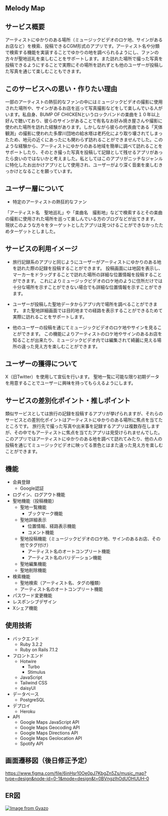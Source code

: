## Melody Map


## サービス概要

アーティストにゆかりのある場所（ミュージックビデオのロケ地、サインがあるお店など）を検索、投稿できるCGM形式のアプリです。アーティスト名や分類で検索する機能を実装することでゆかりの地を調べられるようにし、ファンの方々が聖地巡礼を楽しむことをサポートします。また訪れた場所で撮った写真を投稿できるようにすることで実際にその場所を訪れずとも他のユーザーが投稿した写真を通じて楽しむこともできます。



## このサービスへの思い・作りたい理由

一部のアーティストの熱狂的なファンの中にはミュージックビデオの撮影に使用された場所や、サインがあるお店を巡って写真撮影などをして楽しんでいる人がいます。私自身、BUMP OF CHICKENというロックバンドの楽曲を１０年以上好んで聴いており、彼らのサインがあることで有名なお好み焼き屋さんや撮影に使われた場所を訪れた経験があります。しかしながら彼らの代表曲である「天体観測」の撮影に使われた多摩川団地の給水塔は老朽化により取り壊されてしまったため、地元の近くにあったにも関わらず訪れることができませんでした。このような経験から、アーティストにゆかりのある地域を簡単に調べて訪れることをサポートしたり、そのとき撮った写真を投稿して記録として残せるアプリがあったら良いのではないかと考えました。私としてはこのアプリがニッチなジャンルに特化したお出かけアプリとして使用され、ユーザーがより深く音楽を楽しむきっかけとなることを願っています。



## ユーザー層について

- 特定のアーティストの熱狂的なファン

「アーティスト名　聖地巡礼」や「楽曲名　撮影地」などで検索するとその楽曲の撮影に使用された場所を巡って楽しんでいる方のブログなどが出てきます。
現状このような方々をターゲットとしたアプリは見つけることができなかったためターゲットとしました。



## サービスの利用イメージ

- 旅行記録系のアプリと同じようにユーザーがアーティストにゆかりのある地を訪れた際の記録を投稿することができます。
  投稿画面には地図を表示し、マーカーをドラッグすることで訪れた場所の詳細な位置情報を投稿することができます。
  これによりミュージックビデオのロケ地のように住所だけでは十分な場所を示すことができない場合でも詳細な位置情報を示すことができます。

- ユーザーが投稿した聖地データからアプリ内で場所を調べることができます。
  また聖地詳細画面では目的地までの経路を表示することができるためて実際に訪れることをサポートします。

- 他のユーザーの投稿を通じてミュージックビデオのロケ地やサインを見ることができます。
  この機能によりアーティストのロケ地やサインのあるお店を知ることが出来たり、ミュージックビデオ内では編集されて綺麗に見える場所の違った見え方を楽しむことができます。



## ユーザーの獲得について

X（旧Twitter）を使用して宣伝を行います。
聖地一覧に可能な限り初期データを用意することでユーザーに興味を持ってもらえるようにします。



## サービスの差別化ポイント・推しポイント

類似サービスとしては旅行の記録を投稿するアプリが挙げられますが、それらのサービスとの差別化ポイントはアーティストにゆかりのある場所に焦点を当てたところです。
旅行先で撮った写真や出来事を記録するアプリは複数存在しますが、その中でもアーティストに焦点を当てたアプリは見受けられませんでした。
このアプリではアーティストにゆかりのある地を調べて訪れてみたり、他の人の投稿を通じてミュージックビデオに映ってる景色とはまた違った見え方を楽しむことができます。



## 機能

- 会員登録
  - Google認証
- ログイン、ログアウト機能
- 聖地機能（投稿機能）
  - 聖地一覧機能
    - ブックマーク機能
  - 聖地詳細表示
    - 位置情報、経路表示機能
    - コメント機能
  - 聖地投稿機能（ミュージックビデオのロケ地、サインのあるお店、その他でタグ付け）
    - アーティスト名のオートコンプリート機能
    - アーティスト名のバリデーション機能
  - 聖地編集機能
  - 聖地削除機能
- 検索機能
  - 聖地検索（アーティスト名、タグの種類）
  - アーティスト名のオートコンプリート機能
- パスワード変更機能
- レスポンシブデザイン
- Xシェア機能


## 使用技術

- バックエンド
  - Ruby 3.2.2
  - Ruby on Rails 7.1.2
- フロントエンド
  - Hotwire
    - Turbo
    - Stimulus
  - JavaScript
  - Tailwind CSS
  - daisyUI
- データベース
  - PostgreSQL
- デプロイ
  - Heroku
- API
  - Google Maps JavaScript API
  - Google Maps Geocoding API
  - Google Maps Directions API
  - Google Maps Geolocation API
  - Spotify API

## 画面遷移図（後日修正予定）
https://www.figma.com/file/6inHsr10Oe0pJ7KbgZn5Zs/music_map?type=design&node-id=0-1&mode=design&t=0BVngzIhOdUOHUUH-0


## ER図

[![Image from Gyazo](https://i.gyazo.com/d518998626495ec732c7ab2505f8fa66.png)](https://gyazo.com/d518998626495ec732c7ab2505f8fa66)
